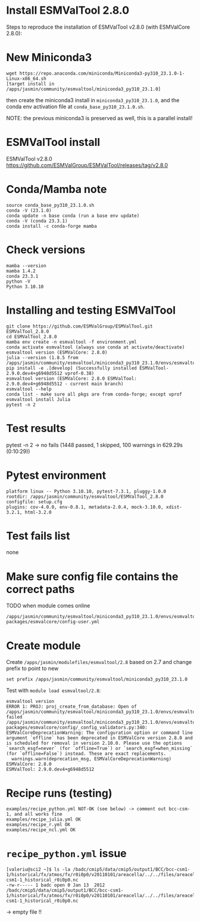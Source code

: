 Install ESMValTool 2.8.0
========================

Steps to reproduce the installation of ESMValTool v2.8.0 (with ESMValCore 2.8.0):

New Miniconda3
==============

```
wget https://repo.anaconda.com/miniconda/Miniconda3-py310_23.1.0-1-Linux-x86_64.sh
[target install in /apps/jasmin/community/esmvaltool/miniconda3_py310_23.1.0]
```

then create the miniconda3 install in `miniconda3_py310_23.1.0`, and the conda env activation
file at `conda_base_py310_23.1.0.sh`.

NOTE: the previous miniconda3 is preserved as well, this is a parallel install!

ESMValTool install
==================

ESMValTool v2.8.0 https://github.com/ESMValGroup/ESMValTool/releases/tag/v2.8.0

Conda/Mamba note
================
```
source conda_base_py310_23.1.0.sh
conda -V (23.1.0)
conda update -n base conda (run a base env update)
conda -V (conda 23.3.1)
conda install -c conda-forge mamba
```

Check versions
==============

```
mamba --version
mamba 1.4.2
conda 23.3.1
python -V
Python 3.10.10
```

Installing and testing ESMValTool
=================================
```
git clone https://github.com/ESMValGroup/ESMValTool.git ESMValTool_2.8.0
cd ESMValTool_2.8.0
mamba env create -n esmvaltool -f environment.yml
conda activate esmvaltool (always use conda at activate/deactivate)
esmvaltool version (ESMValCore: 2.8.0)
julia --version (1.8.5 from /apps/jasmin/community/esmvaltool/miniconda3_py310_23.1.0/envs/esmvaltool/bin/julia)
pip install -e .[develop] (Successfully installed ESMValTool-2.9.0.dev4+g6948d5512 vprof-0.38)
esmvaltool version (ESMValCore: 2.8.0 ESMValTool: 2.9.0.dev4+g6948d5512 - current main branch)
esmvaltool --help
conda list - make sure all pkgs are from conda-forge; except vprof
esmvaltool install Julia
pytest -n 2
```


Test results
============
pytest -n 2 -> no fails (1448 passed, 1 skipped, 100 warnings in 629.29s (0:10:29))

Pytest environment
==================
```
platform linux -- Python 3.10.10, pytest-7.3.1, pluggy-1.0.0
rootdir: /apps/jasmin/community/esmvaltool/ESMValTool_2.8.0
configfile: setup.cfg
plugins: cov-4.0.0, env-0.8.1, metadata-2.0.4, mock-3.10.0, xdist-3.2.1, html-3.2.0
```

Test fails list
===============
none

Make sure config file contains the correct paths
================================================
TODO when module comes online

```
/apps/jasmin/community/esmvaltool/miniconda3_py310_23.1.0/envs/esmvaltool/lib/python3.10/site-packages/esmvalcore/config-user.yml
```

Create module
=============

Create `/apps/jasmin/modulefiles/esmvaltool/2.8` based on 2.7 and change prefix to point to new

```
set prefix /apps/jasmin/community/esmvaltool/miniconda3_py310_23.1.0
```

Test with `module load esmvaltool/2.8`:

```
esmvaltool version
ERROR 1: PROJ: proj_create_from_database: Open of /apps/jasmin/community/esmvaltool/miniconda3_py310_23.1.0/envs/esmvaltool/share/proj failed
/apps/jasmin/community/esmvaltool/miniconda3_py310_23.1.0/envs/esmvaltool/lib/python3.10/site-packages/esmvalcore/config/_config_validators.py:340: ESMValCoreDeprecationWarning: The configuration option or command line argument `offline` has been deprecated in ESMValCore version 2.8.0 and is scheduled for removal in version 2.10.0. Please use the options `search_esgf=never` (for `offline=True`) or `search_esgf=when_missing` (for `offline=False`) instead. These are exact replacements.
  warnings.warn(deprecation_msg, ESMValCoreDeprecationWarning)
ESMValCore: 2.8.0
ESMValTool: 2.9.0.dev4+g6948d5512
```

Recipe runs (testing)
=====================
```
examples/recipe_python.yml NOT-OK (see below) -> comment out bcc-csm-1, and all works fine
examples/recipe_julia.yml OK
examples/recipe_r.yml OK
examples/recipe_ncl.yml OK
```

`recipe_python.yml` issue
=========================
```
[valeriu@sci2 ~]$ ls -la /badc/cmip5/data/cmip5/output1/BCC/bcc-csm1-1/historical/fx/atmos/fx/r0i0p0/v20110101/areacella/../../files/areacella_20110101/areacella_fx_bcc-csm1-1_historical_r0i0p0.nc
-rw-r----- 1 badc open 0 Jan 13  2012 /badc/cmip5/data/cmip5/output1/BCC/bcc-csm1-1/historical/fx/atmos/fx/r0i0p0/v20110101/areacella/../../files/areacella_20110101/areacella_fx_bcc-csm1-1_historical_r0i0p0.nc
```
-> empty file !!
